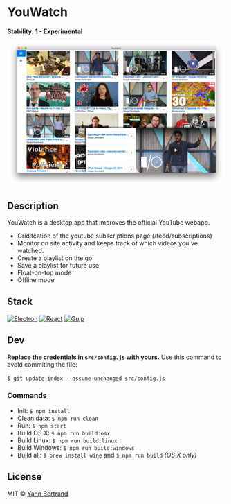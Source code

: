 # YouWatch
**Stability: 1 - Experimental**

![Screenshot](./media/screenshot.png)

## Description
YouWatch is a desktop app that improves the official YouTube webapp.

* Gridifcation of the youtube subscriptions page (/feed/subscriptions)
* Monitor on site activity and keeps track of which videos you've watched.
* Create a playlist on the go
* Save a playlist for future use
* Float-on-top mode
* Offline mode

## Stack
[![Electron](http://svgporn.com/logos/electron.svg)](http://electron.atom.io/) [![React](http://svgporn.com/logos/react.svg)](https://facebook.github.io/react/) [![Gulp](http://svgporn.com/logos/gulp.svg)](http://gulpjs.com/)

## Dev
**Replace the credentials in `src/config.js` with yours.**
Use this command to avoid commiting the file:

`$ git update-index --assume-unchanged src/config.js`

### Commands
* Init: `$ npm install`
* Clean data: `$ npm run clean`
* Run: `$ npm start`
* Build OS X: `$ npm run build:osx`
* Build Linux: `$ npm run build:linux`
* Build Windows: `$ npm run build:windows`
* Build all: `$ brew install wine` and `$ npm run build` *(OS X only)*

## License
MIT © [Yann Bertrand](http://yann-bertrand.fr)
